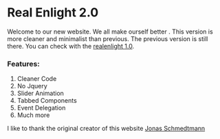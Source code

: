 # Real Enlight 2.0 #

Welcome to our new website. We all make ourself better . This version is more cleaner and minimalist than previous. The previous version is still there. You can check with the [realenlight 1.0](https://github.com/Hasnain190/realenlight1.0).

### Features: ###
1. Cleaner Code
2. No Jquery
3. Slider Animation
4. Tabbed Components
5. Event Delegation
6. Much more

I like to thank the original creator of this website [Jonas Schmedtmann](https://twitter.com/jonasschmedtman) 